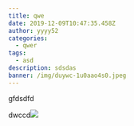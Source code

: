 ```yaml
---
title: qwe
date: 2019-12-09T10:47:35.458Z
author: yyyy52
categories:
  - qwer
tags:
  - asd
description: sdsdas
banner: /img/duywc-1u0aao4s0.jpeg
---
```


gfdsdfd

<!--more-->

dwccd![](/img/duywc-1u0aao4s0.jpeg)
